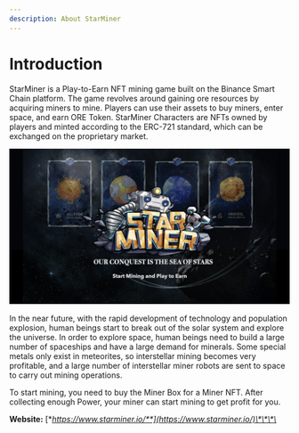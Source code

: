 ```yaml
---
description: About StarMiner
---
```


# Introduction

StarMiner is a Play-to-Earn NFT mining game built on the Binance Smart Chain platform. The game revolves around gaining ore resources by acquiring miners to mine. Players can use their assets to buy miners, enter space, and earn ORE Token. StarMiner Characters are NFTs owned by players and minted according to the ERC-721 standard, which can be exchanged on the proprietary market.

![](.gitbook/assets/dfb3ac6ac61049bf8574c47255e47c4a.png)

In the near future, with the rapid development of technology and population explosion, human beings start to break out of the solar system and explore the universe. In order to explore space, human beings need to build a large number of spaceships and have a large demand for minerals. Some special metals only exist in meteorites, so interstellar mining becomes very profitable, and a large number of interstellar miner robots are sent to space to carry out mining operations.

To start mining, you need to buy the Miner Box for a Miner NFT. After collecting enough Power, your miner can start mining to get profit for you.

**Website:** [**https://www.starminer.io/**](https://www.starminer.io/)\*\*\*\*

